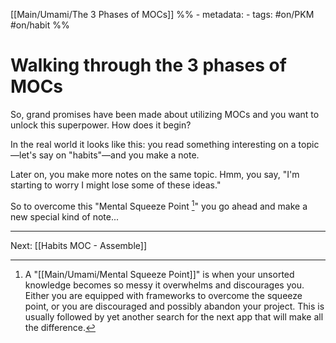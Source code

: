 [[Main/Umami/The 3 Phases of MOCs]]
%% - metadata:
	- tags: #on/PKM #on/habit %% 
# Walking through the 3 phases of MOCs
So, grand promises have been made about utilizing MOCs and you want to unlock this superpower. How does it begin?

In the real world it looks like this: you read something interesting on a topic—let's say on "habits"—and you make a note. 

Later on, you make more notes on the same topic. Hmm, you say, "I'm starting to worry I might lose some of these ideas." 

So to overcome this "Mental Squeeze Point [^1]" you go ahead and make a new special kind of note...

---
Next: [[Habits MOC - Assemble]]

[^1]: A "[[Main/Umami/Mental Squeeze Point]]" is when your unsorted knowledge becomes so messy it overwhelms and discourages you. Either you are equipped with frameworks to overcome the squeeze point, or you are discouraged and possibly abandon your project. This is usually followed by yet another search for the next app that will make all the difference.